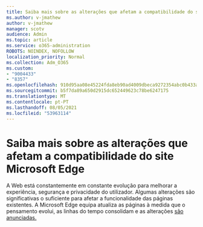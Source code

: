 ```yaml
---
title: Saiba mais sobre as alterações que afetam a compatibilidade do site Microsoft Edge
ms.author: v-jmathew
author: v-jmathew
manager: scotv
audience: Admin
ms.topic: article
ms.service: o365-administration
ROBOTS: NOINDEX, NOFOLLOW
localization_priority: Normal
ms.collection: Adm_O365
ms.custom:
- "9004433"
- "8357"
ms.openlocfilehash: 910d95aa08e45224fda8eb90ad4009dbeca9272354abc0b433a63e4566810f64
ms.sourcegitcommit: b5f7da89a650d2915dc652449623c78be6247175
ms.translationtype: MT
ms.contentlocale: pt-PT
ms.lasthandoff: 08/05/2021
ms.locfileid: "53963114"
---
```

# <a name="learn-about-site-compatibility-affecting-changes-coming-to-microsoft-edge"></a>Saiba mais sobre as alterações que afetam a compatibilidade do site Microsoft Edge

A Web está constantemente em constante evolução para melhorar a experiência, segurança e privacidade do utilizador. Algumas alterações são significativas o suficiente para afetar a funcionalidade das páginas existentes. A Microsoft Edge equipa atualiza as páginas à medida que o pensamento evolui, as linhas do tempo consolidam e as alterações [são anunciadas.](https://go.microsoft.com/fwlink/?linkid=2135534)
